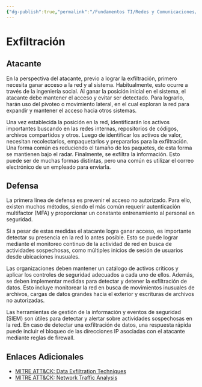 ```yaml
---
{"dg-publish":true,"permalink":"/Fundamentos TI/Redes y Comunicaciones/Ciclo de Red/02 Exfiltracion/"}
---
```


# Exfiltración

## Atacante
En la perspectiva del atacante, previo a lograr la exfiltración, primero necesita ganar acceso a la red y al sistema. Habitualmente, esto ocurre a través de la ingeniería social.
Al ganar la posición inicial en el sistema, el atacante debe mantener el acceso y evitar ser detectado. Para lograrlo, harán uso del pivoteo o movimiento lateral, en el cual exploran la red para expandir y mantener el acceso hacia otros sistemas.

Una vez establecida la posición en la red, identificarán los activos importantes buscando en las redes internas, repositorios de códigos, archivos compartidos y otros. Luego de identificar los activos de valor, necesitan recolectarlos, empaquetarlos y prepararlos para la exfiltración. Una forma común es reduciendo el tamaño de los paquetes, de esta forma se mantienen bajo el radar. Finalmente, se exfiltra la información. Esto puede ser de muchas formas distintas, pero una común es utilizar el correo electrónico de un empleado para enviarla.

## Defensa
La primera línea de defensa es prevenir el acceso no autorizado. Para ello, existen muchos métodos, siendo el más común requerir autenticación multifactor (MFA) y proporcionar un constante entrenamiento al personal en seguridad.

Si a pesar de estas medidas el atacante logra ganar acceso, es importante detectar su presencia en la red lo antes posible. Esto se puede lograr mediante el monitoreo continuo de la actividad de red en busca de actividades sospechosas, como múltiples inicios de sesión de usuarios desde ubicaciones inusuales.

Las organizaciones deben mantener un catálogo de activos críticos y aplicar los controles de seguridad adecuados a cada uno de ellos. Además, se deben implementar medidas para detectar y detener la exfiltración de datos. Esto incluye monitorear la red en busca de movimientos inusuales de archivos, cargas de datos grandes hacia el exterior y escrituras de archivos no autorizadas.

Las herramientas de gestión de la información y eventos de seguridad (SIEM) son útiles para detectar y alertar sobre actividades sospechosas en la red. En caso de detectar una exfiltración de datos, una respuesta rápida puede incluir el bloqueo de las direcciones IP asociadas con el atacante mediante reglas de firewall.

## Enlaces Adicionales
- [MITRE ATT&CK: Data Exfiltration Techniques](https://attack.mitre.org/tactics/TA0010/)
- [MITRE ATT&CK: Network Traffic Analysis](https://attack.mitre.org/datasources/DS0029/)
